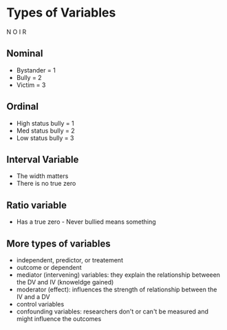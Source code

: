 # Types of Variables

N O I R
## Nominal
* Bystander = 1
* Bully = 2
* Victim = 3

## Ordinal
* High status bully = 1 
* Med status bully = 2
* Low status bully = 3

## Interval Variable
* The width matters
* There is no true zero

## Ratio variable
* Has a true zero - Never bullied means something

## More types of variables

* independent, predictor, or treatement
* outcome or dependent
* mediator (intervening) variables: they explain the relationship betweeen the DV and IV (knoweldge gained)
* moderator (effect): influences the strength of relationship between the IV and a DV
* control variables
* confounding variables: researchers don't or can't be measured and might influence the outcomes

